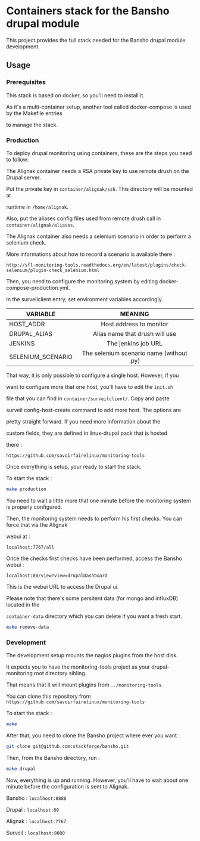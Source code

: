 # Containers stack for the Bansho drupal module

This project provides the full stack needed for the Bansho drupal module development.

## Usage

### Prerequisites

This stack is based on docker, so you'll need to install it.

As it's a multi-container setup, another tool called docker-compose is used by the Makefile entries

to manage the stack.


### Production

To deploy drupal monitoring using containers, these are the steps you need to follow:

The Alignak container needs a RSA private key to use remote drush on the Drupal server.

Put the private key in `container/alignak/ssh`. This directory will be mounted at

runtime in `/home/alignak`. 

Also, put the aliases config files used from remote drush call in `container/alignak/aliases`.

The Alignak container also needs a selenium scenario in order to perform a selenium check.

More informations about how to record a scenario is available there :

```
http://sfl-monitoring-tools.readthedocs.org/en/latest/plugins/check-selenium/plugin-check_selenium.html
```


Then, you need to configure the monitoring system by editing docker-compose-production.yml.

In the surveilclient entry, set environment variables accordingly.


|      VARIABLE     |                    MEANING                      |
|-------------------|:-----------------------------------------------:|
| HOST_ADDR         | Host address to monitor                         |
| DRUPAL_ALIAS      | Alias name that drush will use                  |
| JENKINS           | The jenkins job URL                             |
| SELENIUM_SCENARIO | The selenium scenario name (without .py)        |


That way, it is only possible to configure a single host. However, if you

want to configure more that one host, you'll have to edit the `init.sh`

file that you can find in `container/surveilclient/`. Copy and paste

surveil config-host-create command to add more host. The options are 

pretty straight forward. If you need more information about the

custom fields, they are defined in linux-drupal pack that is hosted 

there :

```
https://github.com/savoirfairelinux/monitoring-tools
```


Once everything is setup, your ready to start the stack.


To start the stack :

``` bash
make production
```

You need to wait a little more that one minute before the monitoring system is properly configured.

Then, the monitoring system needs to perform his first checks. You can force that via the Alignak

webui at : 

```
localhost:7767/all
```

Once the checks first checks have been performed, access the Bansho webui :

```
localhost:80/view?view=drupalDashboard
```

This is the webui URL to access the Drupal ui.


Please note that there's some persitent data (for mongo and influxDB) located in the

`container-data` directory which you can delete if you want a fresh start.

``` bash
make remove-data
```


### Development

The development setup mounts the nagios plugins from the host disk.

It expects you to have the monitoring-tools project as your drupal-monitoring root directory sibling.

That means that it will mount plugins from `../monitoring-tools`.

You can clone this repository from `https://github.com/savoirfairelinux/monitoring-tools`


To start the stack :

``` bash
make
```


After that, you need to clone the Bansho project where ever you want :

``` bash
git clone git@github.com:stackforge/bansho.git
```

Then, from the Bansho directory, run :

``` bash
make drupal
```


Now, everything is up and running. However, you'll have to wait about one minute before the
configuration is sent to Alignak.



Bansho : `localhost:8888`

Drupal : `localhost:80`

Alignak : `localhost:7767`

Surveil : `localhost:8080`

